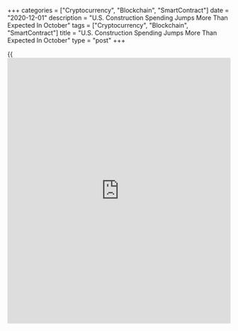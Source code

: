 +++
categories = ["Cryptocurrency", "Blockchain", "SmartContract"]
date = "2020-12-01"
description = "U.S. Construction Spending Jumps More Than Expected In October"
tags = ["Cryptocurrency", "Blockchain", "SmartContract"]
title = "U.S. Construction Spending Jumps More Than Expected In October"
type = "post"
+++

{{<iframe id="large-banner" src="https://www.bounty.group/#slide=19.0" width="100%" height="600" scrolling="no" style="border: 0px solid rgb(216, 221, 230); border-radius: 3px;">}}

A report released by the Commerce Department on Tuesday showed
construction spending in the U.S. increased by more than expected in the
month of October.

The Commerce Department said construction spending jumped by 1.3 percent
to an annual rate of $1.439 trillion in October after falling by 0.5
percent to a revised rate of $1.420 trillion in September.

Economists had expected construction spending to climb by 0.8 percent
compared to the 0.3 percent uptick originally reported for the previous
month.

The bigger than expected increase in construction spending came as
spending on private construction surged up by 1.4 percent to an annual
rate of $1.094 trillion.

Spending on residential construction spiked by 2.9 percent to a rate of
$637.1 billion, more than offsetting a 0.7 percent drop in spending on
non-residential construction to a rate of $456.6 billion.

The report also said spending on private construction climbed by 1.0
percent to an annual rate of $344.8 billion. Spending on educational and
highway construction both increased.

For comments and feedback [contact](https://www.playgroundfx.com/contact/): editorial@rtt[news](https://www.letsplayfx.com/blog/forex-news-website/).com

[Economic News][1]

 **What parts of the world are seeing the best (and worst) economic
performances lately? Click[here][2] to check out our [Econ Scorecard][2]
and find out! See up-to-the-moment [ranking](https://www.playgroundfx.com/blog/crypto-exchange-ranking/)s for the best and worst
performers in [GDP][3], [unemployment rate][4], [inflation][5] and much
more.**

   1. www.rtt[news](https://www.letsplayfx.com/blog/forex-news-website/).com/Content/EconomicNews.aspx
   2. www.rtt[news](https://www.letsplayfx.com/blog/forex-news-website/).com/economic-scorecard/world-rank/industrial-production/highest-performance.aspx
   3. www.rtt[news](https://www.letsplayfx.com/blog/forex-news-website/).com/economic-scorecard/world-rank/GDP/highest-performance.aspx
   4. www.rtt[news](https://www.letsplayfx.com/blog/forex-news-website/).com/economic-scorecard/world-rank/unemployment-rate/lowest-performance.aspx
   5. www.rtt[news](https://www.letsplayfx.com/blog/forex-news-website/).com/economic-scorecard/world-rank/CPI/highest-performance.aspx